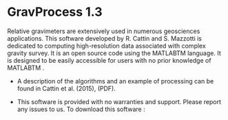 # GravProcess 1.3

Relative gravimeters are extensively used in numerous geosciences applications. This software developed by R. Cattin and S. Mazzotti is dedicated to computing high-resolution data associated with complex gravity survey. It is an open source code using the MATLABTM language. It is designed to be easily accessible for users with no prior knowledge of MATLABTM .

- A description of the algorithms and an example of processing can be found in Cattin et al. (2015), (PDF).

- This software is provided with no warranties and support. Please report any issues to us. To download this software :

